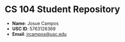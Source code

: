 # CS 104 Student Repository

- **Name**: Josue Campos
- **USC ID**: 5763126369
- **Email**: jrcampos@usc.edu

